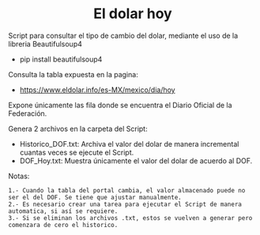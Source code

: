 <h1 align="center">El dolar hoy</h1>

Script para consultar el tipo de cambio del dolar, mediante el uso de la libreria Beautifulsoup4

* pip install beautifulsoup4

Consulta la tabla expuesta en la pagina:

* https://www.eldolar.info/es-MX/mexico/dia/hoy

Expone únicamente las fila donde se encuentra el Diario Oficial de la Federación.

Genera 2 archivos en la carpeta del Script:

* Historico_DOF.txt: Archiva el valor del dolar de manera incremental cuantas veces se ejecute el Script.
* DOF_Hoy.txt: Muestra únicamente el valor del dolar de acuerdo al DOF.

Notas:

    1.- Cuando la tabla del portal cambia, el valor almacenado puede no ser el del DOF. Se tiene que ajustar manualmente.
    2.- Es necesario crear una tarea para ejecutar el Script de manera automatica, si así se requiere.
    3.- Si se eliminan los archivos .txt, estos se vuelven a generar pero comenzara de cero el historico.
